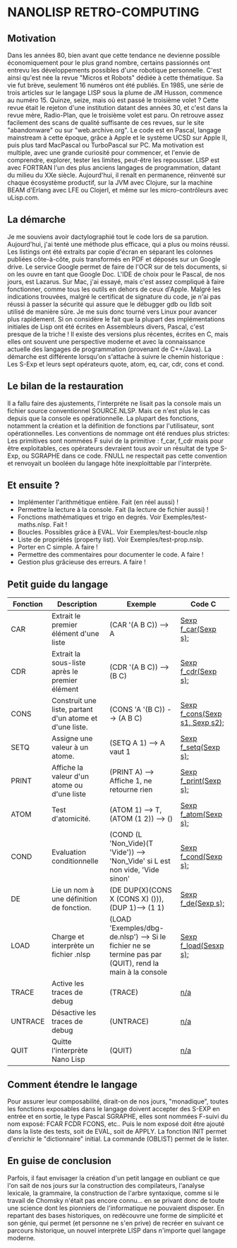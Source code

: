 # NANOLISP RETRO-COMPUTING

## Motivation

Dans les années 80, bien avant que cette tendance ne devienne possible économiquement pour le plus grand nombre,
certains passionnés ont entrevu les développements possibles d'une robotique personnelle.
C'est ainsi qu'est née la revue "Micros et Robots" dédiée à cette thématique. Sa vie fut brève, seulement 16 numéros
ont été publiés. En 1985, une série de trois articles sur le langage LISP sous la plume de JM Husson, commence au numéro 15. Quinze, seize, mais où est passé le troisième volet ? Cette revue était le rejeton d'une institution datant des
années 30, et c'est dans la revue mère, Radio-Plan, que le troisième volet est paru. On retrouve assez facilement des
scans de qualité suffisante de ces revues, sur le site "abandonware" ou sur "web.archive.org".
Le code est en Pascal, langage mainstream à cette époque, grâce à Apple et le système UCSD sur Apple II, puis plus tard
MacPascal ou TurboPascal sur PC.
Ma motivation est multiple, avec une grande curiosité pour commencer, et l'envie de comprendre, explorer, tester les
limites, peut-être les repousser.
LISP est avec FORTRAN l'un des plus anciens langages de programmation, datant du milieu du XXe siècle. Aujourd'hui,
il renaît en permanence, réinventé sur chaque écosystème productif, sur la JVM avec Clojure, sur la machine BEAM
d'Erlang avec LFE ou Clojerl, et même sur les micro-contrôleurs avec uLisp.com.   

## La démarche
Je me souviens avoir dactylographié tout le code lors de sa parution. Aujourd'hui, j'ai tenté une méthode plus efficace,
qui a plus ou moins réussi. Les listings ont été extraits par copie d'écran en séparant les colonnes publiées
côte-à-côte, puis transformés en PDF et déposés sur un Google drive. Le service Google permet de faire de l'OCR sur de tels documents, si on les ouvre en tant que Google Doc.
L'IDE de choix pour le Pascal, de nos jours, est Lazarus. Sur Mac, j'ai essayé, mais c'est assez compliqué à faire fonctionner, comme tous les outils en dehors de ceux d'Apple. Malgré les indications trouvées, malgré le certificat de signature du code, je n'ai pas réussi à passer la  sécurité qui assure que le débugger gdb ou lldb soit utilisé de manière sûre. Je me suis donc tourné vers Linux pour avancer plus rapidement.
Si on considère le fait que la plupart des implémentations initiales de Lisp ont été écrites en Assembleurs divers, Pascal, c'est presque de la triche ! Il existe des versions plus récentes, écrites en C, mais elles ont souvent une perspective moderne et avec la connaissance actuelle des langages de programmation (provenant de C++/Java). La démarche est différente lorsqu'on s'attache à suivre le chemin historique : Les S-Exp et leurs sept opérateurs quote, atom, eq, car, cdr, cons et cond.  

## Le bilan de la restauration
Il a fallu faire des ajustements, l'interpréte ne lisait pas la console mais un fichier source conventionnel SOURCE.NLSP. Mais ce n'est plus le cas depuis que la console es opérationnelle. La plupart des fonctions, notamment la création et la définition de fonctions par l'utilisateur, sont opérationnelles.
Les conventions de nommage ont été rendues plus strictes: Les primitives sont nommées F suivi de la primitive : f_car, f_cdr mais pour être exploitables, ces opérateurs devraient tous avoir un résultat de type S-Exp, ou SGRAPHE dans ce code. FNULL ne respectait pas cette convention et renvoyait un booléen du langage hôte inexploittable par l'interprète.

## Et ensuite ?
- Implémenter l'arithmétique entière. Fait (en réel aussi) !
- Permettre la lecture à la console. Fait (la lecture de fichier aussi) !
- Fonctions mathématiques et trigo en degrés. Voir Exemples/test-maths.nlsp. Fait !
- Boucles. Possibles grâce à EVAL. Voir Exemples/test-boucle.nlsp
- Liste de propriétés (property list). Voir Exemples/test-prop.nslp.
- Porter en C simple. A faire !
- Permettre des commentaires pour documenter le code. A faire !
- Gestion plus grâcieuse des erreurs. A faire !

## Petit guide du langage
| Fonction | Description | Exemple | Code C |
|---------|-------|------|--------|
| CAR | Extrait le premier élément d'une liste | (CAR '(A B C)) --> A | [Sexp f_car(Sexp s);](https://github.com/jaypeeds/nanolispc/blob/01a8c48a98092db635071a66499a996343d8d1b8/NanoLisp.c#L165) |
| CDR | Extrait la sous-liste après le premier élément | (CDR '(A B C)) --> (B C) | [Sexp f_cdr(Sexp s);](https://github.com/jaypeeds/nanolispc/blob/01a8c48a98092db635071a66499a996343d8d1b8/NanoLisp.c#L177)
| CONS | Construit une liste, partant d'un atome et d'une liste. | (CONS 'A '(B C)) --> (A B C) | [Sexp f_cons(Sexp s1, Sexp s2);](https://github.com/jaypeeds/nanolispc/blob/01a8c48a98092db635071a66499a996343d8d1b8/NanoLisp.c#L240) |
| SETQ | Assigne une valeur à un atome. | (SETQ A 1) --> A vaut 1 | [Sexp f_setq(Sexp s);](https://github.com/jaypeeds/nanolispc/blob/01a8c48a98092db635071a66499a996343d8d1b8/NanoLisp.c#L208) |
| PRINT | Affiche la valeur d'un atome ou d'une liste | (PRINT A) --> Affiche 1, ne retourne rien| [Sexp f_print(Sexp s);](https://github.com/jaypeeds/nanolispc/blob/01a8c48a98092db635071a66499a996343d8d1b8/NanoLisp.c#L155) |
|ATOM| Test d'atomicité.| (ATOM 1) --> T, (ATOM (1 2)) --> ()|[Sexp f_atom(Sexp s);](https://github.com/jaypeeds/nanolispc/blob/01a8c48a98092db635071a66499a996343d8d1b8/NanoLisp.c#L196)|
|COND|Evaluation conditionnelle|(COND (L 'Non_Vide)(T 'Vide')) --> 'Non_Vide' si L est non vide, 'Vide sinon'|[Sexp f_cond(Sexp s);](https://github.com/jaypeeds/nanolispc/blob/01a8c48a98092db635071a66499a996343d8d1b8/NanoLisp.c#L257)|
|DE|Lie un nom à une définition de fonction.|(DE DUP(X)(CONS X (CONS X) ())), (DUP 1)--> (1 1)|[Sexp f_de(Sexp s);](https://github.com/jaypeeds/nanolispc/blob/01a8c48a98092db635071a66499a996343d8d1b8/NanoLisp.c#L225)|
|LOAD|Charge et interprète un fichier .nlsp|(LOAD 'Exemples/dbg-de.nlsp') --> Si le fichier ne se termine pas par (QUIT), rend la main à la console|[Sexp f_load(Sesxp s);](https://github.com/jaypeeds/nanolispc/blob/01a8c48a98092db635071a66499a996343d8d1b8/NanoLisp.c#L42)|
|TRACE|Active les traces de debug|(TRACE)|[n/a](n/a)|
|UNTRACE|Désactive les traces de debug|(UNTRACE)|[n/a](n/a)|
|QUIT|Quitte l'interprète Nano Lisp|(QUIT)|[n/a](n/a)|

## Comment étendre le langage
Pour assurer leur composabilité, dirait-on de nos jours, "monadique", toutes les fonctions exposables dans le langage doivent accepter des S-EXP en entrée et en sortie, le type Pascal SGRAPHE, elles sont nommées F-suivi du nom exposé: FCAR FCDR FCONS, etc.. Puis le nom exposé doit être ajouté dans la liste des tests, soit de EVAL, soit de APPLY. La fonction INIT permet d'enrichir le "dictionnaire" initial. La commande (OBLIST) permet de le lister.

## En guise de conclusion
Parfois, il faut envisager la création d'un petit langage en oubliant ce que l'on sait de nos jours sur la construction des compilateurs, l'analyse lexicale, la grammaire, la construction de l'arbre syntaxique, comme si le travail de Chomsky n'était pas encore connu... en se privant donc de toute une science dont les pionniers de l'informatique ne pouvaient disposer. En repartant des bases historiques, on redécouvre une forme de simplicité et son génie, qui permet (et personne ne s'en prive) de recréer en suivant ce parcours historique, un nouvel interprète LISP dans n'importe quel langage moderne.
